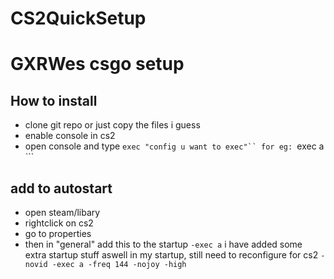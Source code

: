 # CS2QuickSetup
# GXRWes csgo setup
## How to install
- clone git repo or just copy the files i guess
- enable console in cs2
- open console and type
    ```exec "config u want to exec"``
    for eg:
    ```exec a ```
## add to autostart
- open steam/libary
- rightclick on cs2
- go to properties
- then in "general" add this to the startup
    ```-exec a```
    i have added some extra startup stuff aswell in my startup, still need to reconfigure for cs2
    ```-novid -exec a -freq 144 -nojoy -high```